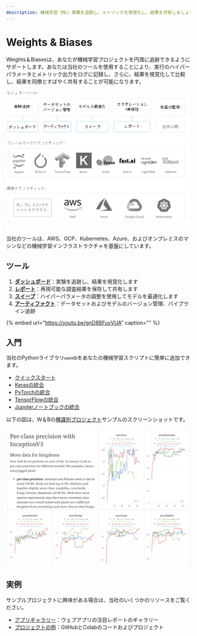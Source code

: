 ```yaml
---
description: 機械学習（ML）実験を追跡し、メトリックを視覚化し、結果を共有しましょう
---
```


# Weights & Biases

Weights＆Biasesは、あなたが機械学習プロジェクトを円満に追跡できるようにサポートします。あなたは当社のツールを使用することにより、実行のハイパーパラメータとメトリック出力をログに記録し、さらに、結果を視覚化して比較し、結果を同僚とすばやく共有することが可能になります。

![](.gitbook/assets/sukurnshotto-2020-12-01-215041png.png)

 当社のツールは、AWS、GCP、Kubernetes、Azure、およびオンプレミスのマシンなどの機械学習インフラストラクチャを基盤にしています。

##  ツール

1.  [**ダッシュボード**](https://app.gitbook.com/@weights-and-biases/s/docs/~/drafts/-MNTAj1Pg4WBXiUUFUpS/v/japanese/app)：実験を追跡し、結果を視覚化します
2.  [**レポート**](https://app.gitbook.com/@weights-and-biases/s/docs/~/drafts/-MNTAj1Pg4WBXiUUFUpS/v/japanese/reports)：再現可能な調査結果を保存して共有します
3.  [**スイープ**](https://app.gitbook.com/@weights-and-biases/s/docs/~/drafts/-MNTAj1Pg4WBXiUUFUpS/v/japanese/sweeps)：ハイパーパラメータの調整を使用してモデルを最適化します
4. [**アーティファクト**](https://app.gitbook.com/@weights-and-biases/s/docs/~/drafts/-MNTAj1Pg4WBXiUUFUpS/v/japanese/artifacts)：データセットおよびモデルのバージョン管理、パイプライン追跡

{% embed url="https://youtu.be/gnD8BFuyVUA" caption="" %}

##  入門

 当社のPythonライブラリ`wandb`をあなたの機械学習スクリプトに簡単に追加できます。

*  [クイックスタート](https://app.gitbook.com/@weights-and-biases/s/docs/~/drafts/-MNTAj1Pg4WBXiUUFUpS/v/japanese/quickstart)
*  [Kerasの統合](https://app.gitbook.com/@weights-and-biases/s/docs/~/drafts/-MNTAj1Pg4WBXiUUFUpS/v/japanese/integrations/keras)
*  [PyTorchの統合](https://app.gitbook.com/@weights-and-biases/s/docs/~/drafts/-MNTAj1Pg4WBXiUUFUpS/v/japanese/integrations/pytorch)
*  [TensorFlowの統合](https://app.gitbook.com/@weights-and-biases/s/docs/~/drafts/-MNTAj1Pg4WBXiUUFUpS/v/japanese/integrations/tensorflow)
*  [Jupyterノートブックの統合](https://app.gitbook.com/@weights-and-biases/s/docs/~/drafts/-MNTAj1Pg4WBXiUUFUpS/v/japanese/integrations/jupyter)

 以下の図は、W＆Bの[種識別プロジェクト](https://wandb.ai/stacey/curr_learn/reports?view=stacey%2FSpecies%20Identification)サンプルのスクリーンショットです。

![](.gitbook/assets/screen-shot-2020-08-07-at-1.16.16-pm.png)

## 実例

サンプルプロジェクトに興味がある場合は、当社のいくつかのリソースをご覧ください。

*  [アプリギャラリー](https://wandb.ai/gallery)：ウェブアプリの注目レポートのギャラリー
*  [プロジェクトの例](https://app.gitbook.com/@weights-and-biases/s/docs/~/drafts/-MNTAj1Pg4WBXiUUFUpS/v/japanese/examples)：GitHubとColabのコードおよびプロジェクト

